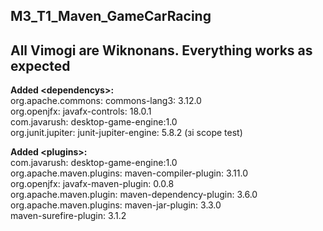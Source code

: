<h2>M3_T1_Maven_GameCarRacing</h2>
<h2>All Vimogi are Wiknonans. Everything works as expected</h2>
<p><strong>Added &lt;dependencys&gt;:</strong><br />org.apache.commons: commons-lang3: 3.12.0<br />org.openjfx: javafx-controls: 18.0.1<br />com.javarush: desktop-game-engine:1.0<br />org.junit.jupiter: junit-jupiter-engine: 5.8.2 (зі scope test)</p>
<p><strong>Added &lt;plugins&gt;:</strong><br />com.javarush: desktop-game-engine:1.0<br />org.apache.maven.plugins: maven-compiler-plugin: 3.11.0<br />org.openjfx: javafx-maven-plugin: 0.0.8 <br />org.apache.maven.plugin: maven-dependency-plugin: 3.6.0<br />org.apache.maven.plugins: maven-jar-plugin: 3.3.0<br />maven-surefire-plugin: 3.1.2</p>
